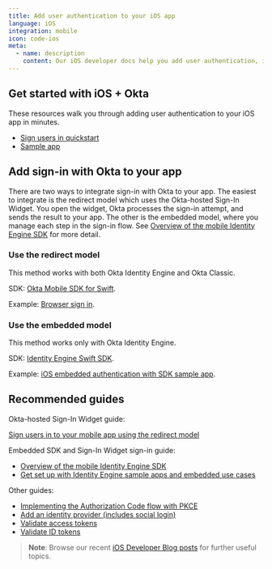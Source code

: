 ```yaml
---
title: Add user authentication to your iOS app
language: iOS
integration: mobile
icon: code-ios
meta:
  - name: description
    content: Our iOS developer docs help you add user authentication, integrate sign-in flows with an SDK on CocoaPods, and validate Okta OAuth 2.0 tokens.
---
```


## Get started with iOS + Okta

These resources walk you through adding user authentication to your iOS app in minutes.

<ul class='language-ctas'>
	<li>
		<a href='/docs/guides/sign-into-mobile-app-redirect/ios/main/' class='Button--blueDarkOutline' data-proofer-ignore>
			<span>Sign users in quickstart</span>
		</a>
	</li>
	<li>
		<a href='https://github.com/okta/samples-ios' class='Button--blueDarkOutline' data-proofer-ignore>
			<span>Sample app</span>
		</a>
	</li>
</ul>

## Add sign-in with Okta to your app

There are two ways to integrate sign-in with Okta to your app. The easiest to integrate is the redirect model which uses the Okta-hosted Sign-In Widget. You open the widget, Okta processes the sign-in attempt, and sends the result to your app. The other is the embedded model, where you manage each step in the sign-in flow. See [Overview of the mobile Identity Engine SDK](/docs/guides/mobile-idx-sdk-overview/ios/main/) for more detail.

### Use the redirect model

This method works with both Okta Identity Engine and Okta Classic.

SDK: [Okta Mobile SDK for Swift](https://github.com/okta/okta-mobile-swift).

Example: [Browser sign in](https://github.com/okta/samples-ios/tree/master/browser-sign-in).


### Use the embedded model

This method works only with Okta Identity Engine.

SDK: [Identity Engine Swift SDK](https://github.com/okta/okta-idx-swift).

Example: [iOS embedded authentication with SDK sample app](https://github.com/okta/okta-idx-swift/tree/master/Samples/EmbeddedAuthWithSDKs).

## Recommended guides

Okta-hosted Sign-In Widget guide:

[Sign users in to your mobile app using the redirect model](/docs/guides/sign-into-mobile-app-redirect/ios/main/)

Embedded SDK and Sign-In Widget sign-in guide:

- [Overview of the mobile Identity Engine SDK](/docs/guides/mobile-idx-sdk-overview/ios/main/)
- [Get set up with Identity Engine sample apps and embedded use cases](/docs/guides/oie-embedded-common-org-setup/ios/main/)

Other guides:

- [Implementing the Authorization Code flow with PKCE](/docs/guides/implement-grant-type/authcodepkce/main/)
- [Add an identity provider (includes social login)](/docs/guides/identity-providers/)
- [Validate access tokens](/docs/guides/validate-access-tokens)
- [Validate ID tokens](/docs/guides/validate-id-tokens)

> **Note**: Browse our recent [iOS Developer Blog posts](https://developer.okta.com/blog/tags/ios/) for further useful topics.
